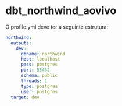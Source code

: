 # dbt_northwind_aovivo
O profile.yml deve ter a seguinte estrutura:

```yaml
northwind:
  outputs:
    dev:
      dbname: northwind
      host: localhost
      pass: postgres
      port: 55432
      schema: public
      threads: 1
      type: postgres
      user: postgres
  target: dev
```
